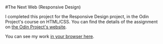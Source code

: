 #The Next Web (Responsive Design)

I completed this project for the Responsive Design project, in the Odin Project's course on HTML/CSS. You can find the details of the assignment on [the Odin Project's website](http://www.theodinproject.com/html5-and-css3/building-with-responsive-design).

You can see my work [in your browser here](https://htmlpreview.github.io/?https://github.com/ubershibs/odin-html-css/blob/master/tnw/index.html).
